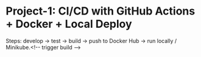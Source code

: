 # Project-1: CI/CD with GitHub Actions + Docker + Local Deploy
Steps: develop → test → build → push to Docker Hub → run locally / Minikube.< ! - -   t r i g g e r   b u i l d   - - >  
 